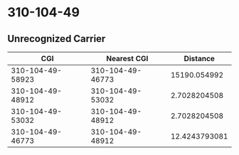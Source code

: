 # 310-104-49
## Unrecognized Carrier


| CGI | Nearest CGI | Distance |
|-----|-------------|----------|
| 310-104-49-58923 | 310-104-49-46773 | 15190.054992 |
| 310-104-49-48912 | 310-104-49-53032 | 2.7028204508 |
| 310-104-49-53032 | 310-104-49-48912 | 2.7028204508 |
| 310-104-49-46773 | 310-104-49-48912 | 12.4243793081 |
